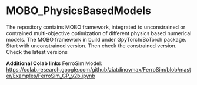 # MOBO_PhysicsBasedModels
The repository contains MOBO framework, integrated to unconstrained or contrained multi-objective optimization of different physics based numerical models.
The MOBO framework in build under GpyTorch/BoTorch package.
Start with unconstrained version. Then check the constrained version.
Check the latest versions

**Additional Colab links**
FerroSim Model: https://colab.research.google.com/github/ziatdinovmax/FerroSim/blob/master/Examples/FerroSim_GP_v2b.ipynb



